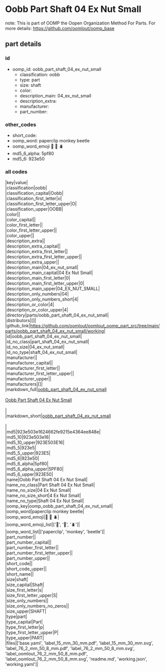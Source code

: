 # Oobb Part Shaft 04 Ex Nut Small  

note: This is part of OOMP the Oopen Organization Method For Parts. For more details: https://github.com/oomlout/oomp_base

##  part details





### id
* oomp_id: oobb_part_shaft_04_ex_nut_small
  * classification: oobb
  * type: part
  * size: shaft
  * color: 
  * description_main: 04_ex_nut_small
  * description_extra: 
  * manufacturer: 
  * part_number: 

### other_codes
* short_code: 
* oomp_word: paperclip monkey beetle
* oomp_word_emoji :paperclip: :monkey: :beetle:
* md5_6_alpha: 5pf80
* md5_6: 923e50

### all codes 
|key|value|  
|classification|oobb|  
|classification_capital|Oobb|  
|classification_first_letter|o|  
|classification_first_letter_upper|O|  
|classification_upper|OOBB|  
|color||  
|color_capital||  
|color_first_letter||  
|color_first_letter_upper||  
|color_upper||  
|description_extra||  
|description_extra_capital||  
|description_extra_first_letter||  
|description_extra_first_letter_upper||  
|description_extra_upper||  
|description_main|04_ex_nut_small|  
|description_main_capital|04 Ex Nut Small|  
|description_main_first_letter|0|  
|description_main_first_letter_upper|0|  
|description_main_upper|04_EX_NUT_SMALL|  
|description_only_numbers|04|  
|description_only_numbers_short|4|  
|description_or_color|4|  
|description_or_color_upper|4|  
|directory|parts/oobb_part_shaft_04_ex_nut_small|  
|distributors|[]|  
|github_link|https://github.com/oomlout/oomlout_oomp_part_src/tree/main/parts/oobb_part_shaft_04_ex_nut_small/working|  
|id|oobb_part_shaft_04_ex_nut_small|  
|id_no_class|part_shaft_04_ex_nut_small|  
|id_no_size|04_ex_nut_small|  
|id_no_type|shaft_04_ex_nut_small|  
|manufacturer||  
|manufacturer_capital||  
|manufacturer_first_letter||  
|manufacturer_first_letter_upper||  
|manufacturer_upper||  
|manufacturers|[]|  
|markdown_full|[oobb_part_shaft_04_ex_nut_small](https://github.com/oomlout/oomlout_oomp_part_src/tree/main/parts/oobb_part_shaft_04_ex_nut_small/working)<br>[](https://github.com/oomlout/oomlout_oomp_part_src/tree/main/parts/oobb_part_shaft_04_ex_nut_small/working)<br>[Oobb Part Shaft 04 Ex Nut Small](https://github.com/oomlout/oomlout_oomp_part_src/tree/main/parts/oobb_part_shaft_04_ex_nut_small/working)<br><br>|  
|markdown_short|[oobb_part_shaft_04_ex_nut_small](https://github.com/oomlout/oomlout_oomp_part_src/tree/main/parts/oobb_part_shaft_04_ex_nut_small/working)<br><br>|  
|md5|923e503e1624662fe9215e4364ee848e|  
|md5_10|923e503e16|  
|md5_10_upper|923E503E16|  
|md5_5|923e5|  
|md5_5_upper|923E5|  
|md5_6|923e50|  
|md5_6_alpha|5pf80|  
|md5_6_alpha_upper|5PF80|  
|md5_6_upper|923E50|  
|name|Oobb Part Shaft 04 Ex Nut Small|  
|name_no_class|Part Shaft 04 Ex Nut Small|  
|name_no_size|04 Ex Nut Small|  
|name_no_size_short|4 Ex Nut Small|  
|name_no_type|Shaft 04 Ex Nut Small|  
|oomp_key|oomp_oobb_part_shaft_04_ex_nut_small|  
|oomp_word|paperclip monkey beetle|  
|oomp_word_emoji|:paperclip: :monkey: :beetle:|  
|oomp_word_emoji_list|[':paperclip:', ':monkey:', ':beetle:']|  
|oomp_word_list|['paperclip', 'monkey', 'beetle']|  
|part_number||  
|part_number_capital||  
|part_number_first_letter||  
|part_number_first_letter_upper||  
|part_number_upper||  
|short_code||  
|short_code_upper||  
|short_name||  
|size|shaft|  
|size_capital|Shaft|  
|size_first_letter|s|  
|size_first_letter_upper|S|  
|size_only_numbers||  
|size_only_numbers_no_zeros||  
|size_upper|SHAFT|  
|type|part|  
|type_capital|Part|  
|type_first_letter|p|  
|type_first_letter_upper|P|  
|type_upper|PART|  
|files|['base.yaml', 'label_15_mm_30_mm.pdf', 'label_15_mm_30_mm.svg', 'label_76_2_mm_50_8_mm.pdf', 'label_76_2_mm_50_8_mm.svg', 'label_oomlout_76_2_mm_50_8_mm.pdf', 'label_oomlout_76_2_mm_50_8_mm.svg', 'readme.md', 'working.json', 'working.yaml']|  
